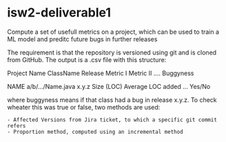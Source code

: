 # isw2-deliverable1

Compute a set of usefull metrics on a project, which can be used to train a ML model and preditc future bugs in further releases

The requirement is that the repository is versioned using git and is cloned from GitHub. The output is a .csv file with this structure:

Project Name	ClassName		Release		Metric I	Metric II		....	Buggyness

NAME		a/b/.../Name.java	x.y.z		Size (LOC)	Average LOC added	...	Yes/No

where buggyness means if that class had a bug in release x.y.z. To check wheater this was true or false, two methods are used:

	- Affected Versions from Jira ticket, to which a specific git commit refers
	- Proportion method, computed using an incremental method



